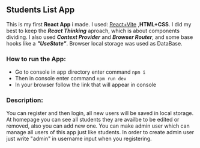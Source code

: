 ## Students List App

This is my first **React App** i made.
I used: [React+Vite](https://vitejs.dev/guide/) ,**HTML+CSS**.
I did my best to keep the ***React Thinking*** aproach,
which is about components dividing.
I also used ***Context Provider*** and ***Browser Router***,
and some base hooks like a ***"UseState"***. 
Browser local storage was used as DataBase.


### How to run the App:

* Go to console in app directory enter command `npm i` 
* Then in console enter command `npm run dev` 
* In your browser follow the link that will appear in console

### Description:

You can register and then login, all new users will be saved in local storage.
At homepage you can see all students they are availbe to be edited or removed, also you can add new one.
You can make admin user which can manage all users of this app just like students.
In order to create admin user just write "admin" in username input when you registering.






